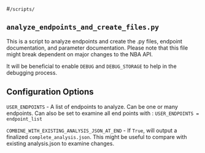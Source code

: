 #`/scripts/`

## `analyze_endpoints_and_create_files.py`

This is a script to analyze endpoints and create the .py files, endpoint documentation, and parameter documentation. 
Please note that this file might break dependent on major changes to the NBA API.

It will be beneficial to enable `DEBUG` and `DEBUG_STORAGE` to help in the debugging process.

 
## Configuration Options

`USER_ENDPOINTS` - A list of endpoints to analyze. Can be one or many endpoints. Can also be set to examine all end 
points with : `USER_ENDPOINTS = endpoint_list`

`COMBINE_WITH_EXISTING_ANALYSIS_JSON_AT_END` - If `True`, will output a finalized `complete_analysis.json`. This might 
be useful to compare with existing analysis.json to examine changes. 


